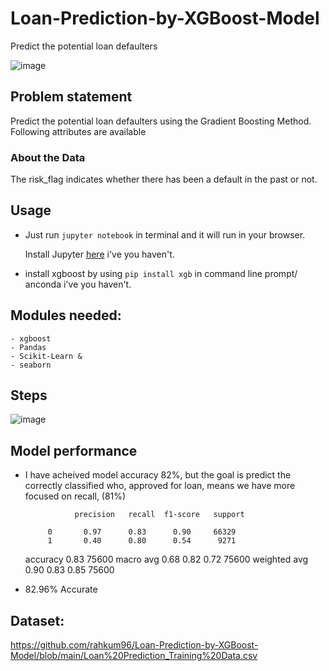 # Loan-Prediction-by-XGBoost-Model
Predict the potential loan defaulters 

![image](https://user-images.githubusercontent.com/86415241/142838585-71e7926b-039f-4de2-95f2-b192ed062c5e.png)

## Problem statement 
Predict the potential loan defaulters using the Gradient Boosting Method. Following attributes are available

### About the Data
The risk_flag indicates whether there has been a default in the past or not.

## Usage

- Just run `jupyter notebook` in terminal and it will run in your browser.

  Install Jupyter [here](http://jupyter.readthedocs.io/en/latest/install.html) i've you haven't.

- install xgboost by using `pip install xgb` in command line prompt/ anconda  i've you haven't.

## Modules needed:
```
- xgboost
- Pandas
- Scikit-Learn &
- seaborn
```
## Steps 
![image](https://user-images.githubusercontent.com/86415241/142838324-f2113bf8-51a6-41f2-98e0-cb91efd932b8.png)

## Model performance
- I have acheived model accuracy 82%, but the goal is predict the correctly classified who, approved for loan, means we have more focused on recall, (81%)

                 precision   recall  f1-score   support

           0       0.97      0.83      0.90     66329
           1       0.40      0.80      0.54      9271

    accuracy                           0.83     75600
   macro avg       0.68      0.82      0.72     75600
weighted avg       0.90      0.83      0.85     75600

- 82.96% Accurate

## Dataset:
https://github.com/rahkum96/Loan-Prediction-by-XGBoost-Model/blob/main/Loan%20Prediction_Training%20Data.csv


